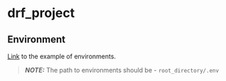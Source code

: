 # drf_project

## Environment

[Link](.docs/.env.example) to the example of environments.

> **_NOTE:_** The path to environments should be - `root_directory/.env`
